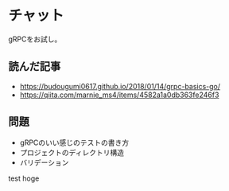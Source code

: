# チャット
gRPCをお試し。

## 読んだ記事
- https://budougumi0617.github.io/2018/01/14/grpc-basics-go/
- https://qiita.com/marnie_ms4/items/4582a1a0db363fe246f3

## 問題
- gRPCのいい感じのテストの書き方
- プロジェクトのディレクトリ構造 
- バリデーション


test hoge
